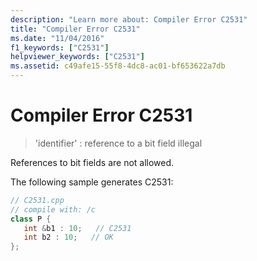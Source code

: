 ```yaml
---
description: "Learn more about: Compiler Error C2531"
title: "Compiler Error C2531"
ms.date: "11/04/2016"
f1_keywords: ["C2531"]
helpviewer_keywords: ["C2531"]
ms.assetid: c49afe15-55f8-4dc8-ac01-bf653622a7db
---
```

# Compiler Error C2531

> 'identifier' : reference to a bit field illegal

References to bit fields are not allowed.

The following sample generates C2531:

```cpp
// C2531.cpp
// compile with: /c
class P {
   int &b1 : 10;   // C2531
   int b2 : 10;   // OK
};
```
